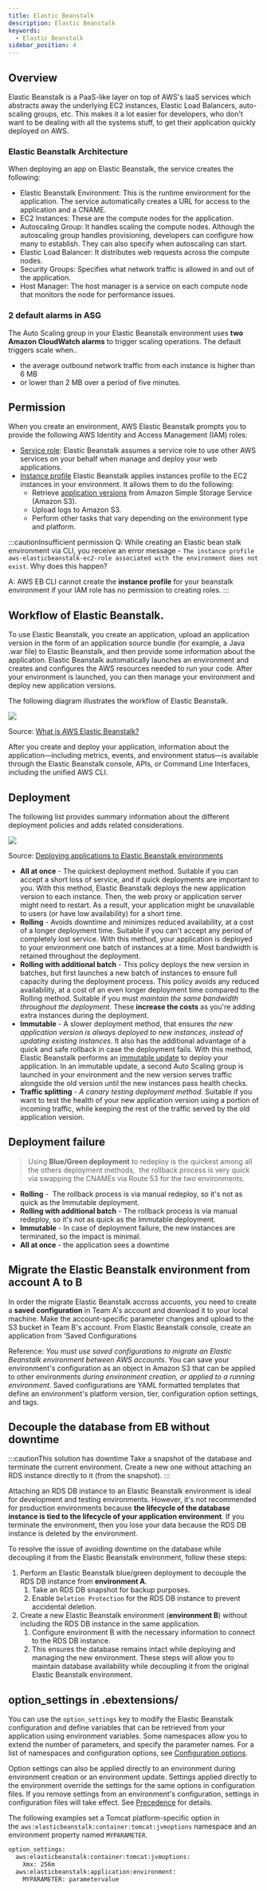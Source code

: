 ```yaml
---
title: Elastic Beanstalk
description: Elastic Beanstalk
keywords:
  - Elastic Beanstalk
sidebar_position: 4
---
```


## Overview

Elastic Beanstalk is a PaaS-like layer on top of AWS's IaaS services which abstracts away the underlying EC2 instances, Elastic Load Balancers, auto-scaling groups, etc. This makes it a lot easier for developers, who don't want to be dealing with all the systems stuff, to get their application quickly deployed on AWS.
### Elastic Beanstalk Architecture

When deploying an app on Elastic Beanstalk, the service creates the following:

- Elastic Beanstalk Environment: This is the runtime environment for the application. The service automatically creates a URL for access to the application and a CNAME.
- EC2 Instances: These are the compute nodes for the application. 
- Autoscaling Group: It handles scaling the compute nodes. Although the autoscaling group handles provisioning, developers can configure how many to establish. They can also specify when autoscaling can start.
- Elastic Load Balancer: It distributes web requests across the compute nodes.
- Security Groups: Specifies what network traffic is allowed in and out of the application.
- Host Manager: The host manager is a service on each compute node that monitors the node for performance issues.

### 2 default alarms in ASG

The Auto Scaling group in your Elastic Beanstalk environment uses **two Amazon CloudWatch alarms** to trigger scaling operations. The default triggers scale when..
- the average outbound network traffic from each instance is higher than 6 MB
- or lower than 2 MB over a period of five minutes.

## Permission

When you create an environment, AWS Elastic Beanstalk prompts you to provide the following AWS Identity and Access Management (IAM) roles:

- [Service role](https://docs.aws.amazon.com/elasticbeanstalk/latest/dg/concepts-roles-service.html): Elastic Beanstalk assumes a service role to use other AWS services on your behalf when manage and deploy your web applications.
- [Instance profile](https://docs.aws.amazon.com/elasticbeanstalk/latest/dg/concepts-roles-instance.html) Elastic Beanstalk applies instances profile to the EC2 instances in your environment. It allows them to do the following:
  - Retrieve [application versions](https://docs.aws.amazon.com/elasticbeanstalk/latest/dg/concepts.html#concepts-version) from Amazon Simple Storage Service (Amazon S3).
  - Upload logs to Amazon S3.
  - Perform other tasks that vary depending on the environment type and platform.

:::cautionInsufficient permission
Q: While creating an Elastic bean stalk environment via CLI, you receive an error message - `The instance profile aws-elasticbeanstalk-ec2-role associated with the environment does not exist`. Why does this happen?

A: AWS EB CLI cannot create the **instance profile** for your beanstalk environment if your IAM role has no permission to creating roles.
:::

## Workflow of Elastic Beanstalk.

To use Elastic Beanstalk, you create an application, upload an application version in the form of an application source bundle (for example, a Java .war file) to Elastic Beanstalk, and then provide some information about the application. Elastic Beanstalk automatically launches an environment and creates and configures the AWS resources needed to run your code. After your environment is launched, you can then manage your environment and deploy new application versions.

The following diagram illustrates the workflow of Elastic Beanstalk.

![](/img/aws/development/beanstalk-workflow.png)

Source: [What is AWS Elastic Beanstalk?](https://docs.aws.amazon.com/elasticbeanstalk/latest/dg/Welcome.html)

After you create and deploy your application, information about the application—including metrics, events, and environment status—is available through the Elastic Beanstalk console, APIs, or Command Line Interfaces, including the unified AWS CLI.


## Deployment 

The following list provides summary information about the different deployment policies and adds related considerations.

![](/img/aws/development/beanstalk-deployment-method.png)

Source: [Deploying applications to Elastic Beanstalk environments](https://docs.aws.amazon.com/elasticbeanstalk/latest/dg/using-features.deploy-existing-version.html)


- **All at once** - The quickest deployment method. Suitable if you can accept a short loss of service, and if quick deployments are important to you. With this method, Elastic Beanstalk deploys the new application version to each instance. Then, the web proxy or application server might need to restart. As a result, your application might be unavailable to users (or have low availability) for a short time.
- **Rolling** - Avoids downtime and minimizes reduced availability, at a cost of a longer deployment time. Suitable if you can't accept any period of completely lost service. With this method, your application is deployed to your environment one batch of instances at a time. Most bandwidth is retained throughout the deployment.
- **Rolling with additional batch** - This policy deploys the new version in batches, but first launches a new batch of instances to ensure full capacity during the deployment process. This policy avoids any reduced availability, at a cost of an even longer deployment time compared to the Rolling method. Suitable if you must *maintain the same bandwidth throughout the deployment*. These **increase the costs** as you're adding extra instances during the deployment.
- **Immutable** - A slower deployment method, that ensures *the new application version is always deployed to new instances, instead of updating existing instances*. It also has the additional advantage of a quick and safe rollback in case the deployment fails. With this method, Elastic Beanstalk performs an [immutable update](https://docs.aws.amazon.com/elasticbeanstalk/latest/dg/environmentmgmt-updates-immutable.html) to deploy your application. In an immutable update, a second Auto Scaling group is launched in your environment and the new version serves traffic alongside the old version until the new instances pass health checks.
- **Traffic splitting** - *A canary testing deployment method*. Suitable if you want to test the health of your new application version using a portion of incoming traffic, while keeping the rest of the traffic served by the old application version.

## Deployment failure

>  Using **Blue/Green deployment** to redeploy is the quickest among all the others deployment methods,  the rollback process is very quick via swapping the CNAMEs via Route 53 for the two environments.


- **Rolling** -  The rollback process is via manual redeploy, so it's not as quick as the Immutable deployment.
- **Rolling with additional batch** - The rollback process is via manual redeploy, so it's not as quick as the Immutable deployment.
- **Immutable** - In case of deployment failure, the new instances are terminated, so the impact is minimal.
- **All at once** - the application sees a downtime


## Migrate the Elastic Beanstalk environment from account A to B

In order the migrate Elastic Beanstalk accross accuonts, you need to create a **saved configuration** in Team A's account and download it to your local machine. Make the account-specific parameter changes and upload to the S3 bucket in Team B's account. From Elastic Beanstalk console, create an application from 'Saved Configurations

Reference: *You must use saved configurations to migrate an Elastic Beanstalk environment between AWS accounts*. You can save your environment's configuration as an object in Amazon S3 that can be applied to other environments *during environment creation, or applied to a running environment*. 
Saved configurations are YAML formatted templates that define an environment's platform version, tier, configuration option settings, and tags.


## Decouple the database from EB without downtime

:::cautionThis solution has downtime
Take a snapshot of the database and terminate the current environment. Create a new one without attaching an RDS instance directly to it (from the snapshot).
:::

Attaching an RDS DB instance to an Elastic Beanstalk environment is ideal for development and testing environments. However, it's not recommended for production environments because **the lifecycle of the database instance is tied to the lifecycle of your application environment**. If you terminate the environment, then you lose your data because the RDS DB instance is deleted by the environment.

To resolve the issue of avoiding downtime on the database while decoupling it from the Elastic Beanstalk environment, follow these steps:

1. Perform an Elastic Beanstalk blue/green deployment to decouple the RDS DB instance from **environment A**.
    1. Take an RDS DB snapshot for backup purposes.
    2. Enable `Deletion Protection` for the RDS DB instance to prevent accidental deletion.
2. Create a new Elastic Beanstalk environment (**environment B**) without including the RDS DB instance in the same application.
    1. Configure environment B with the necessary information to connect to the RDS DB instance.
    2. This ensures the database remains intact while deploying and managing the new environment.
    These steps will allow you to maintain database availability while decoupling it from the original Elastic Beanstalk environment.


## option_settings in .ebextensions/ 

You can use the `option_settings` key to modify the Elastic Beanstalk configuration and define variables that can be retrieved from your application using environment variables. Some namespaces allow you to extend the number of parameters, and specify the parameter names. For a list of namespaces and configuration options, see [Configuration options](https://docs.aws.amazon.com/elasticbeanstalk/latest/dg/command-options.html).

Option settings can also be applied directly to an environment during environment creation or an environment update. Settings applied directly to the environment override the settings for the same options in configuration files. If you remove settings from an environment's configuration, settings in configuration files will take effect. See [Precedence](https://docs.aws.amazon.com/elasticbeanstalk/latest/dg/command-options.html#configuration-options-precedence) for details.

The following examples set a Tomcat platform-specific option in the `aws:elasticbeanstalk:container:tomcat:jvmoptions` namespace and an environment property named `MYPARAMETER`.

```xml
option_settings:
  aws:elasticbeanstalk:container:tomcat:jvmoptions:
    Xmx: 256m
  aws:elasticbeanstalk:application:environment:
    MYPARAMETER: parametervalue
```
